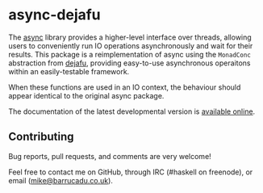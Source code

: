async-dejafu
============

The [async][] library provides a higher-level interface over threads,
allowing users to conveniently run IO operations asynchronously and
wait for their results. This package is a reimplementation of async
using the `MonadConc` abstraction from [dejafu][], providing
easy-to-use asynchronous operaitons within an easily-testable
framework.

When these functions are used in an IO context, the behaviour should
appear identical to the original async package.

The documentation of the latest developmental version is
[available online][docs].

Contributing
------------

Bug reports, pull requests, and comments are very welcome!

Feel free to contact me on GitHub, through IRC (#haskell on freenode),
or email (mike@barrucadu.co.uk).

[docs]:   https://docs.barrucadu.co.uk/async-dejafu
[async]:  https://hackage.haskell.org/package/async
[dejafu]: https://hackage.haskell.org/package/dejafu
